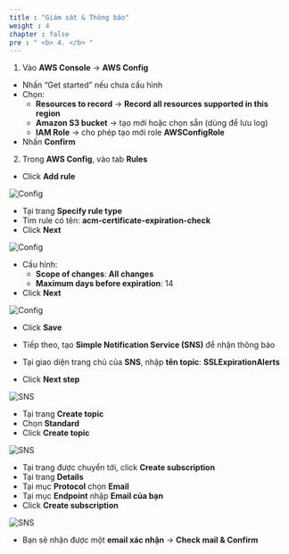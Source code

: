 ```yaml
---
title : "Giám sát & Thông báo"
weight : 4
chapter : false
pre : " <b> 4. </b> "
---
```


1. Vào **AWS Console** → **AWS Config**
 + Nhấn “Get started” nếu chưa cấu hình
 + Chọn:
      + **Resources to record** → **Record all resources supported in this region**
      + **Amazon S3 bucket** → tạo mới hoặc chọn sẵn (dùng để lưu log)
      + **IAM Role** → cho phép tạo mới role **AWSConfigRole**
 + Nhấn **Confirm**

2. Trong **AWS Config**, vào tab **Rules**
 + Click **Add rule**

![Config](/images/1.intro/Rule.png)

 + Tại trang **Specify rule type**
 + Tìm rule có tên: **acm-certificate-expiration-check**
 + Click **Next**

![Config](/images/1.intro/AddRule.png)

 + Cấu hình:
     + **Scope of changes**: **All changes**
     + **Maximum days before expiration**: 14
 + Click **Next**

![Config](/images/1.intro/ConfigRule.png)

 + Click **Save**

 + Tiếp theo, tạo **Simple Notification Service (SNS)** để nhận thông báo
 + Tại giao diện trang chủ của **SNS**, nhập **tên topic**: **SSLExpirationAlerts**
 + Click **Next step**

![SNS](/images/1.intro/SNS.png)

 + Tại trang **Create topic**
 + Chọn **Standard**
 + Click **Create topic**

![SNS](/images/1.intro/CreateSNS.png)

 + Tại trang được chuyển tới, click **Create subscription**
 + Tại trang **Details**
 + Tại mục **Protocol** chọn **Email**
 + Tại mục **Endpoint** nhập **Email của bạn**
 + Click **Create subscription**

![SNS](/images/1.intro/Details.png)

 + Bạn sẽ nhận được một **email xác nhận** → **Check mail & Confirm**